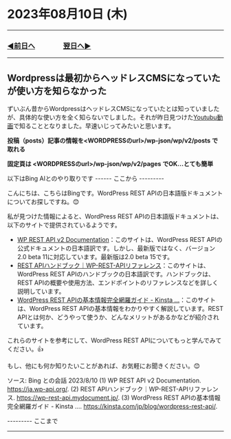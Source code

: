 # 2023年08月10日 (木)

---

### [◀️前日へ](https://github.com/yuasys/chatty-journal/blob/main/2023/08/2023-08-09.md)&emsp;&emsp;&emsp;&emsp;[翌日へ▶️](https://github.com/yuasys/chatty-journal/blob/main/2023/08/2023-08-11.md)

---

## Wordpressは最初からヘッドレスCMSになっていたが使い方を知らなかった

ずいぶん昔からWordpressはヘッドレスCMSになっていたとは知っていましたが、具体的な使い方を全く知らないでしました。それが昨日見つけた[Youtubu動画](https://youtu.be/HWKFh4SwFCc?t=704)で知ることとなりました。早速いじってみたいと思います。  

<b>投稿（posts）記事の情報を<WORDPRESSのurl>/wp-json/wp/v2/posts で取れる

固定頁は <WORDPRESSのurl>/wp-json/wp/v2/pages でOK...とても簡単</b>

以下はBing AIとのやり取りです ------ ここから ---------

こんにちは、こちらはBingです。WordPress REST APIの日本語版ドキュメントについてお探しですね。😊

私が見つけた情報によると、WordPress REST APIの日本語版ドキュメントは、以下のサイトで提供されているようです。

- [WP REST API v2 Documentation](^1^)：このサイトは、WordPress REST APIの公式ドキュメントの日本語訳です。しかし、最新版ではなく、バージョン2.0 beta 11に対応しています。最新版は2.0 beta 15です。
- [REST APIハンドブック｜WP-REST-APIリファレンス](^2^)：このサイトは、WordPress REST APIのハンドブックの日本語訳です。ハンドブックは、REST APIの概要や使用方法、エンドポイントのリファレンスなどを詳しく説明しています。
- [WordPress REST APIの基本情報完全網羅ガイド - Kinsta ...](^3^)：このサイトは、WordPress REST APIの基本情報をわかりやすく解説しています。REST APIとは何か、どうやって使うか、どんなメリットがあるかなどが紹介されています。

これらのサイトを参考にして、WordPress REST APIについてもっと学んでみてください。👍

もし、他にも何か知りたいことがあれば、お気軽にお聞きください。😊

ソース: Bing との会話 2023/8/10
(1) WP REST API v2 Documentation. https://ja.wp-api.org/.
(2) REST APIハンドブック｜WP-REST-APIリファレンス. https://wp-rest-api.mydocument.jp/.
(3) WordPress REST APIの基本情報完全網羅ガイド - Kinsta .... https://kinsta.com/jp/blog/wordpress-rest-api/.

--------- ここまで

---
